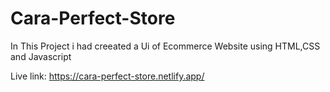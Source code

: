 # Cara-Perfect-Store
In This Project i had creeated a Ui of Ecommerce Website using HTML,CSS and Javascript

Live link:
https://cara-perfect-store.netlify.app/
